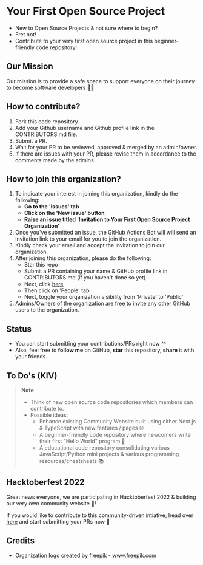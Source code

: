 # Your First Open Source Project

- New to Open Source Projects & not sure where to begin?
- Fret not!
- Contribute to your very first open source project in this beginner-friendly code repository!

## Our Mission

Our mission is to provide a safe space to support everyone on their journey to become software developers 👨‍💻

## How to contribute?

1. Fork this code repository.
2. Add your Github username and Github profile link in the CONTRIBUTORS.md file.
3. Submit a PR.
4. Wait for your PR to be reviewed, approved & merged by an admin/owner.
5. If there are issues with your PR, please revise them in accordance to the comments made by the admins.

## How to join this organization?

1. To indicate your interest in joining this organization, kindly do the following:
   - **Go to the 'Issues' tab**
   - **Click on the 'New issue' button**
   - **Raise an issue titled 'Invitation to Your First Open Source Project Organization'**
2. Once you've submitted an issue, the GitHub Actions Bot will will send an invitation link to your email for you to join the organization.
3. Kindly check your email and accept the invitation to join our organization.
4. After joining this organization, please do the following:
   - Star this repo
   - Submit a PR containing your name & GitHub profile link in CONTRIBUTORS.md (if you haven't done so yet)
   - Next, click [here](https://github.com/Your-First-Open-Source-Project)
   - Then click on 'People' tab
   - Next, toggle your organization visibility from 'Private' to 'Public'
5. Admins/Owners of the organization are free to invite any other GitHub users to the organization.

## Status

- You can start submitting your contributions/PRs right now ^^
- Also, feel free to **follow me** on GitHub, **star** this repository, **share** it with your friends.

## To Do's (KIV)

> **Note**
>
> - Think of new open source code repositories which members can contribute to.
> - Possible ideas:
>   - Enhance existing Community Website built using either Next.js & TypeScript with new features / pages 🌐
>   - A beginner-friendly code repository where newcomers write their first "Hello World" program 👋
>   - A educational code repository consolidating various JavaScript/Python mini projects & various programming resources/cheatsheets 📚

## Hacktoberfest 2022

Great news everyone, we are participating in Hacktoberfest 2022 & building our very own community website 🥳!

If you would like to contribute to this community-driven intiative, head over [here](https://github.com/Your-First-Open-Source-Project/Hacktoberfest2022) and start submitting your PRs now 🎉

## Credits

- Organization logo created by freepik - <a href="https://www.freepik.com/vectors/html">www.freepik.com</a>
